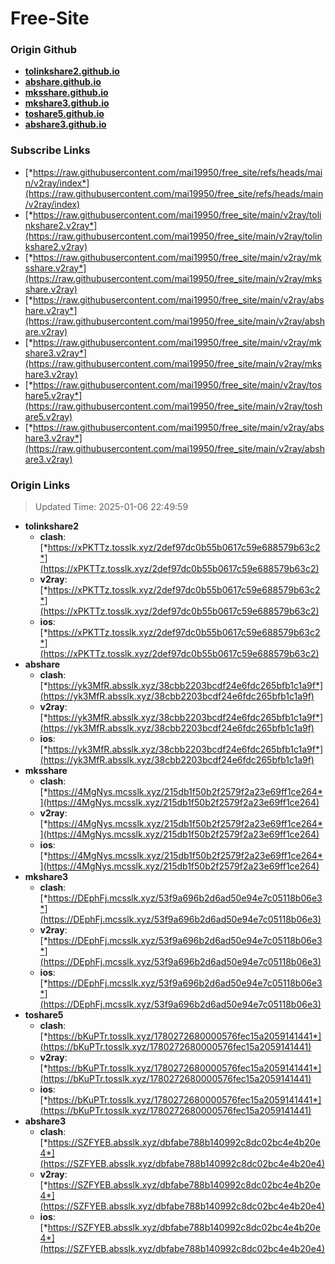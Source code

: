 # Free-Site

### Origin Github

- [**tolinkshare2.github.io**](https://github.com/tolinkshare2/tolinkshare2.github.io)
- [**abshare.github.io**](https://github.com/abshare/abshare.github.io)
- [**mksshare.github.io**](https://github.com/mksshare/mksshare.github.io)
- [**mkshare3.github.io**](https://github.com/mkshare3/mkshare3.github.io)
- [**toshare5.github.io**](https://github.com/toshare5/toshare5.github.io)
- [**abshare3.github.io**](https://github.com/abshare3/abshare3.github.io)

### Subscribe Links

- [*https://raw.githubusercontent.com/mai19950/free_site/refs/heads/main/v2ray/index*](https://raw.githubusercontent.com/mai19950/free_site/refs/heads/main/v2ray/index)
- [*https://raw.githubusercontent.com/mai19950/free_site/main/v2ray/tolinkshare2.v2ray*](https://raw.githubusercontent.com/mai19950/free_site/main/v2ray/tolinkshare2.v2ray)
- [*https://raw.githubusercontent.com/mai19950/free_site/main/v2ray/mksshare.v2ray*](https://raw.githubusercontent.com/mai19950/free_site/main/v2ray/mksshare.v2ray)
- [*https://raw.githubusercontent.com/mai19950/free_site/main/v2ray/abshare.v2ray*](https://raw.githubusercontent.com/mai19950/free_site/main/v2ray/abshare.v2ray)
- [*https://raw.githubusercontent.com/mai19950/free_site/main/v2ray/mkshare3.v2ray*](https://raw.githubusercontent.com/mai19950/free_site/main/v2ray/mkshare3.v2ray)
- [*https://raw.githubusercontent.com/mai19950/free_site/main/v2ray/toshare5.v2ray*](https://raw.githubusercontent.com/mai19950/free_site/main/v2ray/toshare5.v2ray)
- [*https://raw.githubusercontent.com/mai19950/free_site/main/v2ray/abshare3.v2ray*](https://raw.githubusercontent.com/mai19950/free_site/main/v2ray/abshare3.v2ray)

### Origin Links

> Updated Time: 2025-01-06 22:49:59

- **tolinkshare2**
  - **clash**: [*https://xPKTTz.tosslk.xyz/2def97dc0b55b0617c59e688579b63c2*](https://xPKTTz.tosslk.xyz/2def97dc0b55b0617c59e688579b63c2)
  - **v2ray**: [*https://xPKTTz.tosslk.xyz/2def97dc0b55b0617c59e688579b63c2*](https://xPKTTz.tosslk.xyz/2def97dc0b55b0617c59e688579b63c2)
  - **ios**: [*https://xPKTTz.tosslk.xyz/2def97dc0b55b0617c59e688579b63c2*](https://xPKTTz.tosslk.xyz/2def97dc0b55b0617c59e688579b63c2)
- **abshare**
  - **clash**: [*https://yk3MfR.absslk.xyz/38cbb2203bcdf24e6fdc265bfb1c1a9f*](https://yk3MfR.absslk.xyz/38cbb2203bcdf24e6fdc265bfb1c1a9f)
  - **v2ray**: [*https://yk3MfR.absslk.xyz/38cbb2203bcdf24e6fdc265bfb1c1a9f*](https://yk3MfR.absslk.xyz/38cbb2203bcdf24e6fdc265bfb1c1a9f)
  - **ios**: [*https://yk3MfR.absslk.xyz/38cbb2203bcdf24e6fdc265bfb1c1a9f*](https://yk3MfR.absslk.xyz/38cbb2203bcdf24e6fdc265bfb1c1a9f)
- **mksshare**
  - **clash**: [*https://4MgNys.mcsslk.xyz/215db1f50b2f2579f2a23e69ff1ce264*](https://4MgNys.mcsslk.xyz/215db1f50b2f2579f2a23e69ff1ce264)
  - **v2ray**: [*https://4MgNys.mcsslk.xyz/215db1f50b2f2579f2a23e69ff1ce264*](https://4MgNys.mcsslk.xyz/215db1f50b2f2579f2a23e69ff1ce264)
  - **ios**: [*https://4MgNys.mcsslk.xyz/215db1f50b2f2579f2a23e69ff1ce264*](https://4MgNys.mcsslk.xyz/215db1f50b2f2579f2a23e69ff1ce264)
- **mkshare3**
  - **clash**: [*https://DEphFj.mcsslk.xyz/53f9a696b2d6ad50e94e7c05118b06e3*](https://DEphFj.mcsslk.xyz/53f9a696b2d6ad50e94e7c05118b06e3)
  - **v2ray**: [*https://DEphFj.mcsslk.xyz/53f9a696b2d6ad50e94e7c05118b06e3*](https://DEphFj.mcsslk.xyz/53f9a696b2d6ad50e94e7c05118b06e3)
  - **ios**: [*https://DEphFj.mcsslk.xyz/53f9a696b2d6ad50e94e7c05118b06e3*](https://DEphFj.mcsslk.xyz/53f9a696b2d6ad50e94e7c05118b06e3)
- **toshare5**
  - **clash**: [*https://bKuPTr.tosslk.xyz/1780272680000576fec15a2059141441*](https://bKuPTr.tosslk.xyz/1780272680000576fec15a2059141441)
  - **v2ray**: [*https://bKuPTr.tosslk.xyz/1780272680000576fec15a2059141441*](https://bKuPTr.tosslk.xyz/1780272680000576fec15a2059141441)
  - **ios**: [*https://bKuPTr.tosslk.xyz/1780272680000576fec15a2059141441*](https://bKuPTr.tosslk.xyz/1780272680000576fec15a2059141441)
- **abshare3**
  - **clash**: [*https://SZFYEB.absslk.xyz/dbfabe788b140992c8dc02bc4e4b20e4*](https://SZFYEB.absslk.xyz/dbfabe788b140992c8dc02bc4e4b20e4)
  - **v2ray**: [*https://SZFYEB.absslk.xyz/dbfabe788b140992c8dc02bc4e4b20e4*](https://SZFYEB.absslk.xyz/dbfabe788b140992c8dc02bc4e4b20e4)
  - **ios**: [*https://SZFYEB.absslk.xyz/dbfabe788b140992c8dc02bc4e4b20e4*](https://SZFYEB.absslk.xyz/dbfabe788b140992c8dc02bc4e4b20e4)
